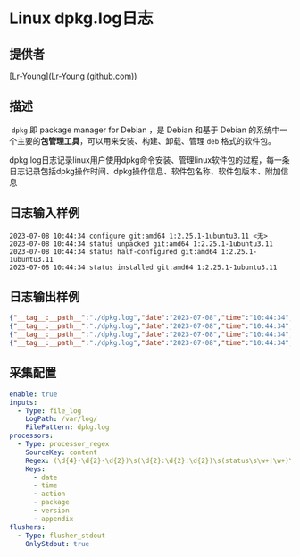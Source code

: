 # Linux dpkg.log日志

## 提供者

[Lr-Young]([Lr-Young (github.com)](https://github.com/Lr-Young))

## 描述

​	`dpkg` 即 package manager for Debian ，是 Debian 和基于 Debian 的系统中一个主要的**包管理工具**，可以用来安装、构建、卸载、管理 `deb` 格式的软件包。

​	dpkg.log日志记录linux用户使用dpkg命令安装、管理linux软件包的过程，每一条日志记录包括dpkg操作时间、dpkg操作信息、软件包名称、软件包版本、附加信息

## 日志输入样例

```
2023-07-08 10:44:34 configure git:amd64 1:2.25.1-1ubuntu3.11 <无>
2023-07-08 10:44:34 status unpacked git:amd64 1:2.25.1-1ubuntu3.11
2023-07-08 10:44:34 status half-configured git:amd64 1:2.25.1-1ubuntu3.11
2023-07-08 10:44:34 status installed git:amd64 1:2.25.1-1ubuntu3.11
```

## 日志输出样例

```json
{"__tag__:__path__":"./dpkg.log","date":"2023-07-08","time":"10:44:34","action":"configure","package":"git:amd64","version":"1:2.25.1-1ubuntu3.11","appendix":" <无>","__time__":"1688910976"}
{"__tag__:__path__":"./dpkg.log","date":"2023-07-08","time":"10:44:34","action":"status unpacked","package":"git:amd64","version":"1:2.25.1-1ubuntu3.11","appendix":"","__time__":"1688910976"}
{"__tag__:__path__":"./dpkg.log","date":"2023-07-08","time":"10:44:34","action":"status","package":"half-configured","version":"git:amd64","appendix":" 1:2.25.1-1ubuntu3.11","__time__":"1688910976"}
{"__tag__:__path__":"./dpkg.log","date":"2023-07-08","time":"10:44:34","action":"status installed","package":"git:amd64","version":"1:2.25.1-1ubuntu3.11","appendix":"","__time__":"1688910976"}

```

## 采集配置

```yaml
enable: true
inputs:
  - Type: file_log         
    LogPath: /var/log/             
    FilePattern: dpkg.log 
processors: 
  - Type: processor_regex
    SourceKey: content
    Regex: (\d{4}-\d{2}-\d{2})\s(\d{2}:\d{2}:\d{2})\s(status\s\w+|\w+)\s(\S+)\s(\S+)(\s.*|)
    Keys: 
      - date
      - time
      - action
      - package
      - version
      - appendix
flushers:
  - Type: flusher_stdout   
    OnlyStdout: true
```
